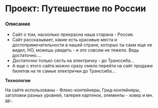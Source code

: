 # Проект: Путешествие по России

### Описание
* Сайт о том, насколько прекрасна наша старана - Россия. 
* Сайт рассказывает, какие есть красивые места и достопримечательности в нашей стране, которых ты сакм еще не видел, НО, можешь увидеть - и это совсем не тяжело. Ведь достаточно....
* Достаточно только сесть на электричку - до Транссиба...
* А еще с этого сайта можно сразу смело перейти на сайт продажи билетов на те самые электрички до Транссиба...

**Технологии**

На сайте использованы - Флекс-контейнеры, Грид-контейнеры, заголовки разных уровней, галерея картинок, элементы - ховер и мн. др..
